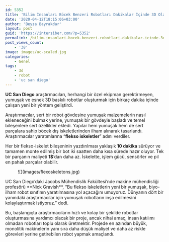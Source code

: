 ```yaml
---
id: 5352
title: 'Bilim İnsanları Böcek Benzeri Robotları Dakikalar İçinde 3D Olarak Basabilecek'
date: '2020-04-12T18:15:06+03:00'
author: 'Beyza Bayrakdar'
layout: post
guid: 'https://intersiber.com/?p=5352'
permalink: /bilim-insanlari-bocek-benzeri-robotlari-dakikalar-icinde-3d-olarak-basabilecek/
post_views_count:
    - '38'
image: images/uc-scaled.jpg
categories:
    - Genel
tags:
    - 3d
    - robot
    - 'uc san diego'
---
```


**UC San Diego** araştırmacıları, herhangi bir özel ekipman gerektirmeyen, yumuşak ve esnek 3D baskılı robotlar oluşturmak için birkaç dakika içinde çalışan yeni bir yöntem geliştirdi.

Araştırmacılar, sert bir robot gövdesine yumuşak malzemelerin nasıl ekleneceğini bulmak yerine, yumuşak bir gövdeyle başladı ve temel bileşenlere sert özellikler ekledi. Yapılar hem yumuşak hem de sert parçalara sahip böcek dış iskeletlerinden ilham alınarak tasarlandı. Araştırmacılar yaratımlarına “**flekso iskeletler**” adını verdiler.

Her bir flekso-iskelet bileşeninin yazdırılması yaklaşık **10 dakika** sürüyor ve tamamen monte edilmiş bir bot iki saatten daha kısa sürede hazır oluyor. Tek bir parçanın maliyeti **1$**‘dan daha az. İskelette, işlem gücü, sensörler ve pil en pahalı parçalar olabilir.

<figure class="wp-block-image size-large">![](images/flexoskeletons.jpg)</figure>UC San Diego’daki Jacobs Mühendislik Fakültesi’nde makine mühendisliği profesörü **Nick Gravish**, “Bu flekso iskeletlerin yeni bir yumuşak, biyo-ilham robot sınıfının yaratılmasına yol açacağını umuyoruz. Dünyanın dört bir yanındaki araştırmacılar için yumuşak robotların inşa edilmesini kolaylaştırmak istiyoruz.” dedi.

Bu, başlangıçta araştırmacıların hızlı ve kolay bir şekilde robotlar oluşturmasına yardımcı olacak bir proje, ancak nihai amaç, insan katılımı olmadan robotları toplu olarak üretmektir. Projede en azından büyük, monolitik makinelerin yanı sıra daha düşük maliyet ve daha az riskle görevleri yerine getirebilen robot yapmak amaçlandı.